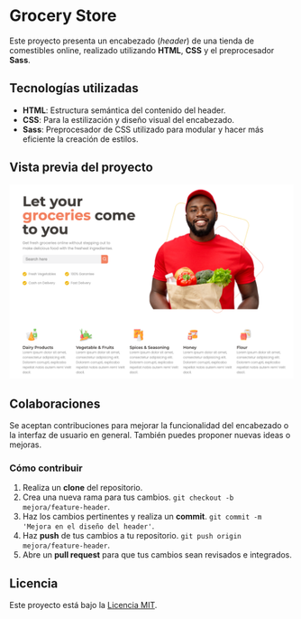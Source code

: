 
# Grocery Store

Este proyecto presenta un encabezado (*header*) de una tienda de comestibles online, realizado utilizando **HTML**, **CSS** y el preprocesador **Sass**. 

## Tecnologías utilizadas
- **HTML**: Estructura semántica del contenido del header.
- **CSS**: Para la estilización y diseño visual del encabezado.
- **Sass**: Preprocesador de CSS utilizado para modular y hacer más eficiente la creación de estilos.

## Vista previa del proyecto
![Vista previa glocery-store](/img//Glocery-store.png)

## Colaboraciones
Se aceptan contribuciones para mejorar la funcionalidad del encabezado o la interfaz de usuario en general. También puedes proponer nuevas ideas o mejoras.

### Cómo contribuir
1. Realiza un **clone** del repositorio.
2. Crea una nueva rama para tus cambios.
 `git checkout -b mejora/feature-header`.
3. Haz los cambios pertinentes y realiza un **commit**.
 `git commit -m 'Mejora en el diseño del header'`.
4. Haz **push** de tus cambios a tu repositorio.
 `git push origin mejora/feature-header`.
5. Abre un **pull request** para que tus cambios sean revisados e integrados.

## Licencia
Este proyecto está bajo la [Licencia MIT](LICENSE).
